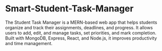 # Smart-Student-Task-Manager
The Student Task Manager is a MERN-based web app that helps students organize and track their assignments, deadlines, and progress. It allows users to add, edit, and manage tasks, set priorities, and mark completion. Built with MongoDB, Express, React, and Node.js, it improves productivity and time management.
